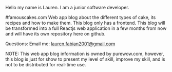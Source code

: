 Hello my name is Lauren. 
I am a junior software developer.

#famouscakes.com
Web app blog about the different types of cake, its recipes and how to make them. 
This blog only has a frontend.
This blog will be transformed into a full Reactjs web application in a few months from now and will have its own repository here on github.

Questions:
Email me: lauren.fabian2001@gmail.com

NOTE:
This web app blog information is owned by purewow.com, however, this blog is just for show to present my level of skill, improve my skill,  and is not to be distributed for real-time use.

